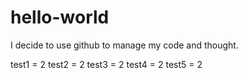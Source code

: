 # hello-world


I decide to use github to manage my code and thought.


test1 = 2
test2 = 2
test3 = 2
test4 = 2
test5 = 2